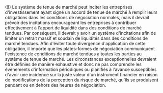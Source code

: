 (8) Le système de tenue de marché peut inciter les entreprises d'investissement ayant signé un accord de tenue de marché à remplir leurs obligations dans les conditions de négociation normales, mais il devrait prévoir des incitations encourageant les entreprises à contribuer effectivement à l'apport de liquidité dans des conditions de marché tendues. Par conséquent, il devrait y avoir un système d'incitations afin de limiter un retrait massif et soudain de liquidités dans des conditions de marché tendues. Afin d'éviter toute divergence d'application de cette obligation, il importe que les plates-formes de négociation communiquent l'existence de conditions de marché tendues à toutes les parties au système de tenue de marché. Les circonstances exceptionnelles devraient être définies de manière exhaustive et donc ne pas comprendre les évènements d'information périodiques ou planifiés à l'avance susceptibles d'avoir une incidence sur la juste valeur d'un instrument financier en raison de modifications de la perception du risque de marché, qu'ils se produisent pendant ou en dehors des heures de négociation.